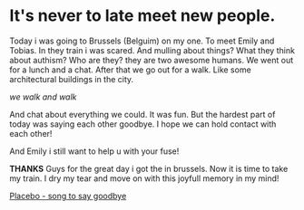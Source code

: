 It's never to late meet new people. 
====================================

Today i was going to Brussels (Belguim) on my one. To meet Emily and Tobias. 
In they train i was scared. And mulling about things? What they think about authism? Who are they? 
they are two awesome humans. We went out for a lunch and a chat. 
After that we go out for a walk. Like some architectural buildings in the city. 
 
 *we walk and walk*
 
And chat about everything we could. It was fun. 
But the hardest part of today was saying each other goodbye.
I hope we can hold contact with each other! 

And Emily i still want to help u with your fuse!

**THANKS** Guys for the great day i got the in brussels. 
Now it is time to take my train. I dry my tear and move on with this joyfull memory in my mind!

[Placebo - song to say goodbye](https://www.youtube.com/watch?v=e7bxXjQL3cY)
